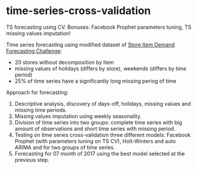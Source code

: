 # time-series-cross-validation
TS forecasting using CV. Bonuses: Facebook Prophet parameters tuning, TS missing values imputation!

Time series forecasting using modified dataset of [Store Item Demand Forecasting Challenge](https://www.kaggle.com/c/demand-forecasting-kernels-only/data):
* 20 stores without decomposition by item
* missing values of holidays (differs by store), weekends (differs by time period)
* 25% of time series have a significantly long missing periog of time

Approach for forecasting:
1. Descriptive analysis, discovery of days-off, holidays, missing values and missing time periods. 
2. Missing values imputation using weekly seasonality.
3. Division of time series into two groups: complete time series with big amount of observations and short time series with missing period. 
4. Testing on time series cross-validation three different models: Facebook Prophet (with parameters tuning on TS CV), Holt-Winters and auto ARIMA and for two groups of time series.
5. Forecasting for 07 month of 2017 using the best model selected at the previous step.  
